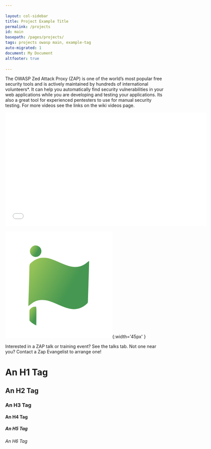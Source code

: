 ```yaml
---

layout: col-sidebar
title: Project Example Title
permalink: /projects
id: main
basepath: /pages/projects/
tags: projects owasp main, example-tag
auto-migrated: 1
document: My Document
altfooter: true

---
```


<!-- Build -->

The OWASP Zed Attack Proxy (ZAP) is one of the world’s most popular free security tools and is actively maintained by hundreds of international volunteers*. It can help you automatically find security vulnerabilities in your web applications while you are developing and testing your applications. Its also a great tool for experienced pentesters to use for manual security testing. 
For more videos see the links on the wiki videos page.

<div class="video-container">
  <iframe src="//www.youtube.com/embed/ztfgip-UhWw?" allowfullscreen="true" width="640" height="360" frameborder="0"></iframe>
</div>

![Flagship Project](/assets/images/common/owasp_level_flagship_2.svg){:width='45px' }

Interested in a ZAP talk or training event? See the talks tab. Not one near you? Contact a Zap Evangelist to arrange one! 

<h1>An H1 Tag</h1>
<h2>An H2 Tag</h2>
<h3>An H3 Tag</h3>
<h4>An H4 Tag</h4>
<h5>An H5 Tag</h5>
<h6>An H6 Tag</h6>
